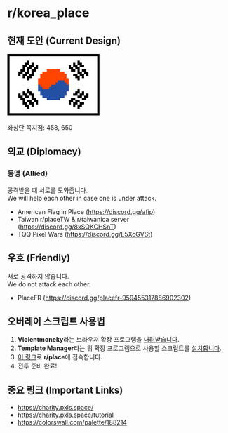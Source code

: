 # r/korea_place

## 현재 도안 (Current Design)

![Flag of Korea](media/flag_of_korea_large.png)

좌상단 꼭지점: 458, 650

## 외교 (Diplomacy)

### 동맹 (Allied)

공격받을 때 서로를 도와줍니다.<br>
We will help each other in case one is under attack.

- American Flag in Place (https://discord.gg/afip)
- Taiwan r/placeTW & r/taiwanica server (https://discord.gg/8xSQKCHSnT)
- TQQ Pixel Wars (https://discord.gg/E5XcGVSt)

## 우호 (Friendly)

서로 공격하지 않습니다.<br>
We do not attack each other.

- PlaceFR (https://discord.gg/placefr-959455317886902302)

## 오버레이 스크립트 사용법

1. **Violentmoneky**라는 브라우저 확장 프로그램을 [내려받습니다](https://violentmonkey.github.io/get-it/).
2. **Template Manager**라는 위 확장 프로그램으로 사용할 스크립트를 [설치합니다](https://github.com/osuplace/templateManager/raw/main/dist/templateManager.user.js).
3. [이 링크](https://new.reddit.com/r/place?jsontemplate=https://github.com/HaneulCheong/r-korea-place/blob/main/templates/flag/endu_template.json)로 **r/place**에 접속합니다.
4. 전투 준비 완료!

## 중요 링크 (Important Links)

- https://charity.pxls.space/
- https://charity.pxls.space/tutorial
- https://colorswall.com/palette/188214

